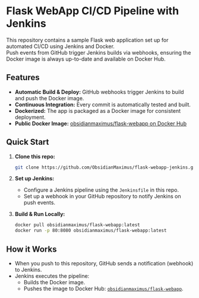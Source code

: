# Flask WebApp CI/CD Pipeline with Jenkins

This repository contains a sample Flask web application set up for automated CI/CD using Jenkins and Docker.  
Push events from GitHub trigger Jenkins builds via webhooks, ensuring the Docker image is always up-to-date and available on Docker Hub.

## Features

- **Automatic Build & Deploy:** GitHub webhooks trigger Jenkins to build and push the Docker image.
- **Continuous Integration:** Every commit is automatically tested and built.
- **Dockerized:** The app is packaged as a Docker image for consistent deployment.
- **Public Docker Image:** [obsidianmaximus/flask-webapp on Docker Hub](https://hub.docker.com/r/obsidianmaximus/flask-webapp)

## Quick Start

1. **Clone this repo:**
   ```bash
   git clone https://github.com/ObsidianMaximus/flask-webapp-jenkins.git
   ```

2. **Set up Jenkins:**
   - Configure a Jenkins pipeline using the `Jenkinsfile` in this repo.
   - Set up a webhook in your GitHub repository to notify Jenkins on push events.

3. **Build & Run Locally:**
   ```bash
   docker pull obsidianmaximus/flask-webapp:latest
   docker run -p 80:8080 obsidianmaximus/flask-webapp:latest
   ```

## How it Works

- When you push to this repository, GitHub sends a notification (webhook) to Jenkins.
- Jenkins executes the pipeline:
  - Builds the Docker image.
  - Pushes the image to Docker Hub: [`obsidianmaximus/flask-webapp`](https://hub.docker.com/r/obsidianmaximus/flask-webapp).